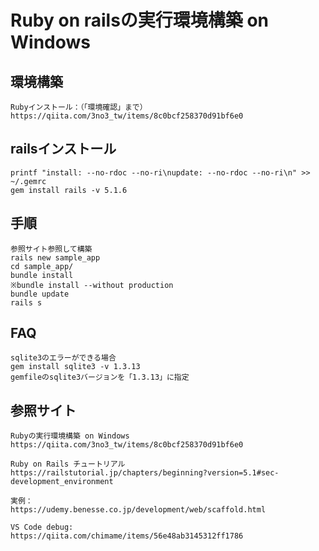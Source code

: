 # Ruby on railsの実行環境構築 on Windows

## 環境構築
```
Rubyインストール：（「環境確認」まで）
https://qiita.com/3no3_tw/items/8c0bcf258370d91bf6e0
```

## railsインストール
```
printf "install: --no-rdoc --no-ri\nupdate: --no-rdoc --no-ri\n" >> ~/.gemrc
gem install rails -v 5.1.6
```

## 手順
```
参照サイト参照して構築
rails new sample_app
cd sample_app/
bundle install
※bundle install --without production
bundle update
rails s
```

## FAQ
```
sqlite3のエラーができる場合
gem install sqlite3 -v 1.3.13
gemfileのsqlite3バージョンを「1.3.13」に指定
```

## 参照サイト
```
Rubyの実行環境構築 on Windows
https://qiita.com/3no3_tw/items/8c0bcf258370d91bf6e0

Ruby on Rails チュートリアル
https://railstutorial.jp/chapters/beginning?version=5.1#sec-development_environment

実例：
https://udemy.benesse.co.jp/development/web/scaffold.html

VS Code debug:
https://qiita.com/chimame/items/56e48ab3145312ff1786

```
